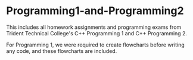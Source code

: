 # Programming1-and-Programming2
This includes all homework assignments and programming exams from Trident Technical College's C++ Programming 1 and C++ Programming 2.

For Programming 1, we were required to create flowcharts before writing any code, and these flowcharts are included. 
